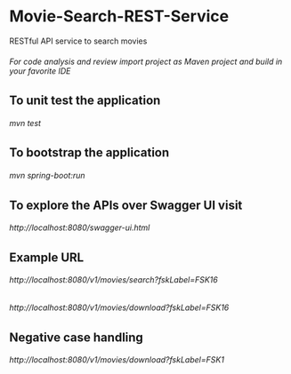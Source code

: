 # Movie-Search-REST-Service
RESTful API service to search movies

###### For code analysis and review import project as Maven project and build in your favorite IDE

## To unit test the application
###### mvn test

## To bootstrap the application
###### mvn spring-boot:run

## To explore the APIs over Swagger UI visit
###### http://localhost:8080/swagger-ui.html

## Example URL

###### http://localhost:8080/v1/movies/search?fskLabel=FSK16
###### http://localhost:8080/v1/movies/download?fskLabel=FSK16

## Negative case handling

###### http://localhost:8080/v1/movies/download?fskLabel=FSK1
